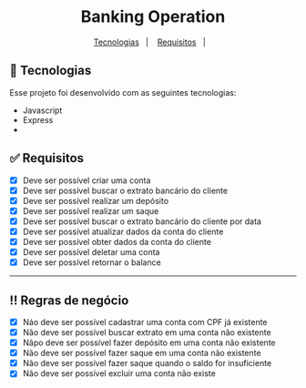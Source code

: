 
##

<h1 align="center">
Banking Operation
</h1>

<p align="center">
  <a href="#-tecnologias">Tecnologias</a>&nbsp;&nbsp;&nbsp;|&nbsp;&nbsp;&nbsp;
  <a href="#-Requisitos">Requisitos</a>&nbsp;&nbsp;&nbsp;|&nbsp;&nbsp;&nbsp;
 </p>


## 🚀 Tecnologias

Esse projeto foi desenvolvido com as seguintes tecnologias:

- Javascript
- Express
- 
  </ul>
  

## ✅ Requisitos

- [x] Deve ser possível criar uma conta
- [x] Deve ser possível buscar o extrato bancário do cliente
- [x] Deve ser possível realizar um depósito
- [x] Deve ser possível realizar um saque
- [x] Deve ser possível buscar o extrato bancário do cliente por data
- [x] Deve ser possível atualizar dados da conta do cliente
- [x] Deve ser possível obter dados da conta do cliente
- [x] Deve ser possível deletar uma conta
- [x] Deve ser possível retornar o balance

---

## ‼ Regras de negócio

- [x] Náo deve ser possível cadastrar uma conta com CPF já existente
- [x] Não deve ser possível buscar extrato em uma conta não existente
- [x] Nãpo deve ser possível fazer depósito em uma conta não existente
- [x] Não deve ser possível fazer saque em uma conta não existente
- [x] Não deve ser possível fazer saque quando o saldo for insuficiente
- [x] Não deve ser possível excluir uma conta não existe
